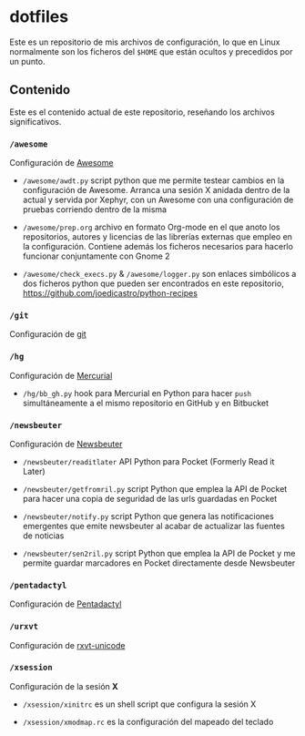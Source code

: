 # dotfiles

Este es un repositorio de mis archivos de configuración, lo que en Linux
normalmente son los ficheros del `$HOME` que están ocultos y precedidos por un
punto.

## Contenido

Este es el contenido actual de este repositorio, reseñando los archivos
significativos.

### `/awesome`

Configuración de [Awesome](http://awesome.naquadah.org/)

+ `/awesome/awdt.py` script python que me permite testear cambios en la
  configuración de Awesome. Arranca una sesión X anidada dentro de la actual y
  servida por Xephyr, con un Awesome con una configuración de pruebas corriendo
  dentro de la misma

+ `/awesome/prep.org` archivo en formato Org-mode en el que anoto los
  repositorios, autores y licencias de las librerías externas que empleo en la
  configuración. Contiene además los ficheros necesarios para hacerlo funcionar
  conjuntamente con Gnome 2

+ `/awesome/check_execs.py` & `/awesome/logger.py` son enlaces simbólicos a dos
  ficheros python que pueden ser encontrados en este repositorio,
  <https://github.com/joedicastro/python-recipes>

### `/git`

Configuración de [git](http://git-scm.com/)

### `/hg`

Configuración de [Mercurial](http://mercurial.selenic.com/)

+ `/hg/bb_gh.py` hook para Mercurial en Python para hacer `push` simultáneamente
  a el mismo repositorio en GitHub y en Bitbucket

### `/newsbeuter`

Configuración de [Newsbeuter](http://newsbeuter.org/)

+ `/newsbeuter/readitlater` API Python para Pocket (Formerly Read it Later)

+ `/newsbeuter/getfromril.py` script Python que emplea la API de Pocket para
   hacer una copia de seguridad de las urls guardadas en Pocket

+ `/newsbeuter/notify.py` script Python que genera las notificaciones emergentes
  que emite newsbeuter al acabar de actualizar las fuentes de noticias

+ `/newsbeuter/sen2ril.py` script Python que emplea la API de Pocket y me
  permite guardar marcadores en Pocket directamente desde Newsbeuter

### `/pentadactyl`

Configuración de [Pentadactyl](http://5digits.org/pentadactyl/)

### `/urxvt`

Configuración de [rxvt-unicode](http://software.schmorp.de/pkg/rxvt-unicode.html)

### `/xsession`

Configuración de la sesión __X__

+ `/xsession/xinitrc` es un shell script que configura la sesión X

+ `/xsession/xmodmap.rc` es la configuración del mapeado del teclado
